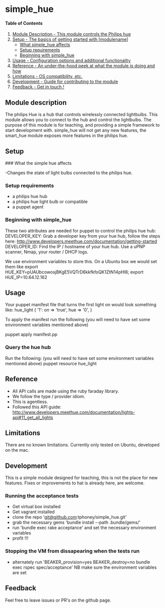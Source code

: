 # simple_hue

#### Table of Contents

1. [Module Description - This module controls the Philips hue](#module-description)
2. [Setup - The basics of getting started with [modulename]](#setup)
    * [What simple_hue affects](#what-simple_hue-affects)
    * [Setup requirements](#setup-requirements)
    * [Beginning with simple_hue](#beginning-with-simple_hue)
3. [Usage - Configuration options and additional functionality](#usage)
4. [Reference - An under-the-hood peek at what the module is doing and how](#reference)
5. [Limitations - OS compatibility, etc.](#limitations)
6. [Development - Guide for contributing to the module](#development)
7. [Feedback - Get in touch !](#feedback)


## Module description
The philips Hue is a hub that controls wirelessly connected lightbulbs. This module allows you to connect to the hub and control the lightbulbs. The purpose of this module is for teaching, and providing a simple framework to start development with. simple_hue will not get any new features, the smart_hue module exposes more features in the philips hue.

## Setup

### What the simple hue affects

-Changes the state of light bulbs connected to the philips hue.

### Setup requirements
- a philips hue hub
- a philips hue light bulb or compatible
- a puppet agent

### Beginning with simple_hue
These two attributes are needed for puppet to control the philips hue hub:
DEVELOPER_KEY: Grab a developer key from your hue hub, follow the steps here: http://www.developers.meethue.com/documentation/getting-started
DEVELOPER_ID: Find the IP / hostname of your hue hub. Use a uPNP scanner, Nmap, your router / DHCP logs.

We use environment variables to store this. On a Ubuntu box we would set them like
export HUE_KEY=pUAUbcowosjBKgE5VQTrD6kkfkfoQK1ZtN14pHl8; export HUE_IP=10.64.12.162

## Usage
Your puppet manifest file that turns the first light on would look something like:
hue_light { '1':
  on  => 'true',
  hue => '0',
}

To apply the manifest run the following (you will need to have set some environment variables mentioned above)

puppet apply manifest.pp

### Query the hue hub
Run the following: (you will need to have set some environment variables mentioned above)
puppet resource hue_light

## Reference
- All API calls are made using the ruby faraday library.
- We follow the type / provider idiom.
- This is agentless.
- Followed this API guide: http://www.developers.meethue.com/documentation/lights-api#11_get_all_lights

## Limitations
There are no known limitations. Currently only tested on Ubuntu, developed on the mac.

## Development
This is a simple module designed for teaching, this is not the place for new features. Fixes or improvements to hat is already here, are welcome.

### Running the acceptance tests
- Get virtual box installed
- Get vagrant installed
- clone the repo 'git@github.com:tphoney/simple_hue.git'
- grab the necessary gems 'bundle install --path .bundle/gems/'
- run 'bundle exec rake acceptance' and set the necessary environment variables
- profit !!!

### Stopping the VM from dissapearing when the tests run
- alternately run 'BEAKER_provision=yes BEAKER_destroy=no bundle exec rspec spec/acceptance' NB make sure the environment variables are set

## Feedback
Feel free to leave issues or PR's on the github page.
